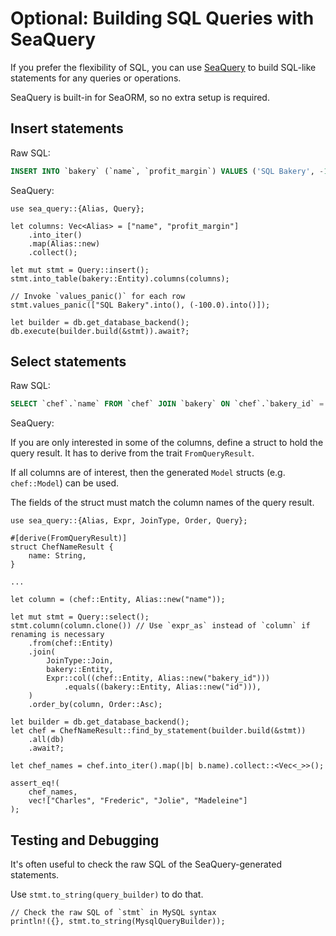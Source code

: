 # Optional: Building SQL Queries with SeaQuery

If you prefer the flexibility of SQL, you can use [SeaQuery](https://crates.io/crates/sea-query) to build SQL-like statements for any queries or operations.

SeaQuery is built-in for SeaORM, so no extra setup is required.

## Insert statements

Raw SQL:

```sql
INSERT INTO `bakery` (`name`, `profit_margin`) VALUES ('SQL Bakery', -100)
```

SeaQuery:

```rust, no_run
use sea_query::{Alias, Query};

let columns: Vec<Alias> = ["name", "profit_margin"]
    .into_iter()
    .map(Alias::new)
    .collect();

let mut stmt = Query::insert();
stmt.into_table(bakery::Entity).columns(columns);

// Invoke `values_panic()` for each row
stmt.values_panic(["SQL Bakery".into(), (-100.0).into()]);

let builder = db.get_database_backend();
db.execute(builder.build(&stmt)).await?;
```

## Select statements

Raw SQL:

```sql
SELECT `chef`.`name` FROM `chef` JOIN `bakery` ON `chef`.`bakery_id` = `bakery`.`id` ORDER BY `chef`.`name` ASC
```

SeaQuery:

If you are only interested in some of the columns, define a struct to hold the query result. It has to derive from the trait `FromQueryResult`.

If all columns are of interest, then the generated `Model` structs (e.g. `chef::Model`) can be used.

The fields of the struct must match the column names of the query result.

```rust, no_run
use sea_query::{Alias, Expr, JoinType, Order, Query};

#[derive(FromQueryResult)]
struct ChefNameResult {
    name: String,
}

...

let column = (chef::Entity, Alias::new("name"));

let mut stmt = Query::select();
stmt.column(column.clone()) // Use `expr_as` instead of `column` if renaming is necessary
    .from(chef::Entity)
    .join(
        JoinType::Join,
        bakery::Entity,
        Expr::col((chef::Entity, Alias::new("bakery_id")))
            .equals((bakery::Entity, Alias::new("id"))),
    )
    .order_by(column, Order::Asc);

let builder = db.get_database_backend();
let chef = ChefNameResult::find_by_statement(builder.build(&stmt))
    .all(db)
    .await?;

let chef_names = chef.into_iter().map(|b| b.name).collect::<Vec<_>>();

assert_eq!(
    chef_names,
    vec!["Charles", "Frederic", "Jolie", "Madeleine"]
);
```

## Testing and Debugging

It's often useful to check the raw SQL of the SeaQuery-generated statements.

Use `stmt.to_string(query_builder)` to do that.

```rust, no_run
// Check the raw SQL of `stmt` in MySQL syntax
println!({}, stmt.to_string(MysqlQueryBuilder));
```
